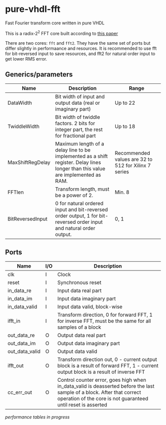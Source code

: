 # pure-vhdl-fft
Fast Fourier transform core written in pure VHDL

This is a radix-2<sup>2</sup> FFT core built according to [this paper](https://doi.org/10.1109/IPPS.1996.508145)

There are two cores: `fft` and `fft2`. They have the same set of ports but differ slightly in performaance and resources.
It is recommended to use fft for bit-reversed input to save resources, and fft2 for natural order input to get lower RMS error.

## Generics/parameters

| Name | Description | Range |
|--|--|--|
| DataWidth | Bit width of input and output data (real or imaginary part) | Up to 22 |
| TwiddleWidth | Bit width of twiddle factors. 2 bits for integer part, the rest for fractional part | Up to 18 |
| MaxShiftRegDelay | Maximum length of a delay line to be implemented as a shift register. Delay lines longer than this value are implemented as RAM.| Recommended values are 32 to 512 for Xilinx 7 series|
| FFTlen | Transform length, must be a power of 2. | Min. 8 |
| BitReversedInput | 0 for natural ordered input and bit-reversed order output, 1 for bit-reversed order input and natural order output. | 0, 1 |


## Ports

| Name | I/O | Description |
|--|--|--|
|clk            |I| Clock |
|reset          |I| Synchronous reset |
|in_data_re     |I| Input data real part | 
|in_data_im     |I| Input data imaginary part |
|in_data_valid  |I| Input data valid, block-wise |
|ifft_in        |I| Transform direction, 0 for forward FFT, 1 for inverse FFT, must be the same for all samples of a block |
|out_data_re    |O| Output data real part |
|out_data_im    |O| Output data imaginary part |
|out_data_valid |O| Output data valid |
|ifft_out       |O| Transform direction out, 0 - current output block is a result of forward FFT, 1 - current output block is a result of inverse FFT |
|cc_err_out     |O| Control counter error, goes high when in_data_valid is deasserted before the last sample of a block. After that correct operation of the core is not guaranteed until reset is asserted |

*performance tables in progress*